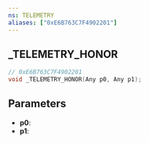 ```yaml
---
ns: TELEMETRY
aliases: ["0xE6B763C7F4902201"]
---
```

## _TELEMETRY_HONOR

```c
// 0xE6B763C7F4902201
void _TELEMETRY_HONOR(Any p0, Any p1);
```

## Parameters
* **p0**:
* **p1**:
